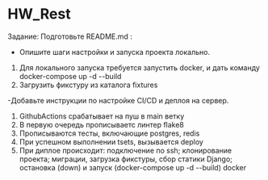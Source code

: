 # HW_Rest

Задание:
Подготовьте 
README.md
:
- Опишите шаги настройки и запуска проекта локально.
1. Для локального запуска требуется запустить docker, и дать команду docker-compose up -d --build
2. Загрузить фикстуру из каталога fixtures

-Добавьте инструкции по настройке CI/CD и деплоя на сервер.
1. GithubActions срабатывает на пуш в main ветку
2. В первую очередь прописываетс линтер flake8
3. Прописываются тесты, включающие postgres, redis
4. При успешном выполнении tsets, вызывается deploy
5. При диплое происходит: подключение по ssh; клонирование проекта; миграции, загрузка фикстуры, сбор статики Django;
   остановка (down) и запуск (docker-compose up -d --build) docker
